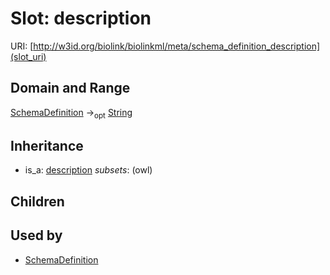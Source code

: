 # Slot: description




URI: [http://w3id.org/biolink/biolinkml/meta/schema_definition_description](slot_uri)
## Domain and Range

[SchemaDefinition](SchemaDefinition.md) -><sub>opt</sub> [String](String.md)
## Inheritance

 *  is_a: [description](description.md) *subsets*: (owl)
## Children

## Used by

 * [SchemaDefinition](SchemaDefinition.md)
